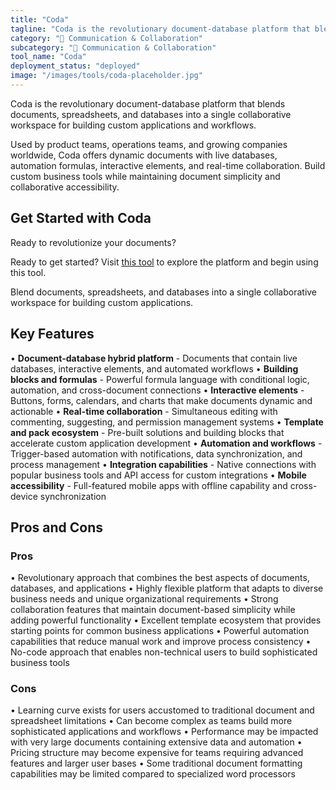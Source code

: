 ```yaml
---
title: "Coda"
tagline: "Coda is the revolutionary document-database platform that blends documents, spreadsheets, and databases into a single collaborative workspace for buil..."
category: "💬 Communication & Collaboration"
subcategory: "💬 Communication & Collaboration"
tool_name: "Coda"
deployment_status: "deployed"
image: "/images/tools/coda-placeholder.jpg"
---
```

Coda is the revolutionary document-database platform that blends documents, spreadsheets, and databases into a single collaborative workspace for building custom applications and workflows.

Used by product teams, operations teams, and growing companies worldwide, Coda offers dynamic documents with live databases, automation formulas, interactive elements, and real-time collaboration. Build custom business tools while maintaining document simplicity and collaborative accessibility.

## Get Started with Coda

Ready to revolutionize your documents?

Ready to get started? Visit [this tool](https://coda.io) to explore the platform and begin using this tool.

Blend documents, spreadsheets, and databases into a single collaborative workspace for building custom applications.

## Key Features

• **Document-database hybrid platform** - Documents that contain live databases, interactive elements, and automated workflows
• **Building blocks and formulas** - Powerful formula language with conditional logic, automation, and cross-document connections
• **Interactive elements** - Buttons, forms, calendars, and charts that make documents dynamic and actionable
• **Real-time collaboration** - Simultaneous editing with commenting, suggesting, and permission management systems
• **Template and pack ecosystem** - Pre-built solutions and building blocks that accelerate custom application development
• **Automation and workflows** - Trigger-based automation with notifications, data synchronization, and process management
• **Integration capabilities** - Native connections with popular business tools and API access for custom integrations
• **Mobile accessibility** - Full-featured mobile apps with offline capability and cross-device synchronization

## Pros and Cons

### Pros
• Revolutionary approach that combines the best aspects of documents, databases, and applications
• Highly flexible platform that adapts to diverse business needs and unique organizational requirements
• Strong collaboration features that maintain document-based simplicity while adding powerful functionality
• Excellent template ecosystem that provides starting points for common business applications
• Powerful automation capabilities that reduce manual work and improve process consistency
• No-code approach that enables non-technical users to build sophisticated business tools

### Cons
• Learning curve exists for users accustomed to traditional document and spreadsheet limitations
• Can become complex as teams build more sophisticated applications and workflows
• Performance may be impacted with very large documents containing extensive data and automation
• Pricing structure may become expensive for teams requiring advanced features and larger user bases
• Some traditional document formatting capabilities may be limited compared to specialized word processors